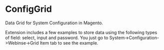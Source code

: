 ConfigGrid
==========

Data Grid for System Configuration in Magento.

Extension includes a few examples to store data using the following types of field: select, input and password. 
You just go to System->Configuration->Webinse->Grid Item tab to see the example.
